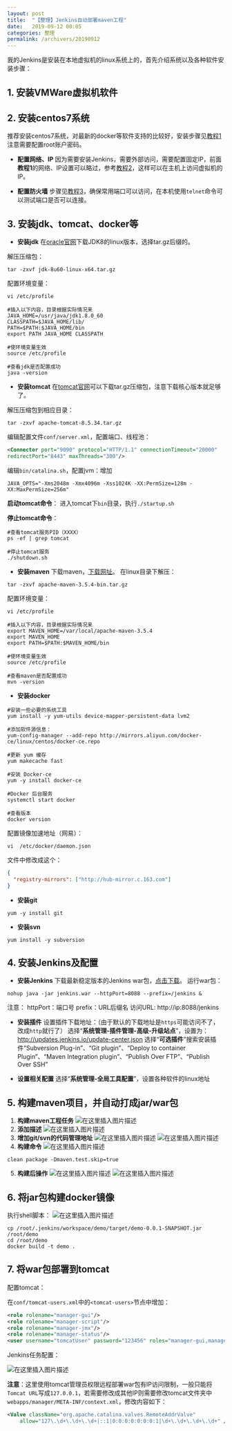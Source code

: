```yaml
---
layout: post
title:  "【整理】Jenkins自动部署maven工程"
date:   2019-09-12 00:05
categories: 整理
permalink: /archivers/20190912
---
```


我的Jenkins是安装在本地虚拟机的linux系统上的，首先介绍系统以及各种软件安装步骤：

## 1. 安装VMWare虚拟机软件

## 2. 安装centos7系统
推荐安装centos7系统，对最新的docker等软件支持的比较好，安装步骤见[教程1](https://www.jb51.net/article/148000.htm)
注意需要配置root账户密码。

- **配置网络、IP**
因为需要安装Jenkins，需要外部访问，需要配置固定IP，前面**教程1**的网络、IP设置可以略过，参考[教程2](https://blog.csdn.net/java_zyq/article/details/78280904)，这样可以在主机上访问虚拟机的IP。

- **配置防火墙**
步骤见[教程3](https://www.cnblogs.com/dongling/p/6239006.html)，确保常用端口可以访问，在本机使用`telnet`命令可以测试端口是否可以连接。

## 3. 安装jdk、tomcat、docker等

 - **安装jdk**
 在[oracle官网](https://www.oracle.com/technetwork/java/javase/downloads/jdk8-downloads-2133151.html)下载JDK8的linux版本，选择tar.gz后缀的。
 
解压压缩包：
```
tar -zxvf jdk-8u60-linux-x64.tar.gz
```
配置环境变量：

```
vi /etc/profile

#插入以下内容，目录根据实际情况来
JAVA_HOME=/usr/java/jdk1.8.0_60
CLASSPATH=$JAVA_HOME/lib/
PATH=$PATH:$JAVA_HOME/bin
export PATH JAVA_HOME CLASSPATH

#使环境变量生效
source /etc/profile

#查看jdk是否配置成功
java -version
```

 - **安装tomcat**
 在[tomcat官网](http://tomcat.apache.org/download-80.cgi)可以下载tar.gz压缩包，注意下载核心版本就足够了。
 
 解压压缩包到相应目录：
 
```
tar -zxvf apache-tomcat-8.5.34.tar.gz
```
编辑配置文件`conf/server.xml`，配置端口、线程池：
```xml
<Connector port="9090" protocol="HTTP/1.1" connectionTimeout="20000"
redirectPort="8443" maxThreads="300"/>
```
编辑`bin/catalina.sh`，配置jvm：增加
```
JAVA_OPTS="-Xms2048m -Xmx4096m -Xss1024K -XX:PermSize=128m -XX:MaxPermSize=256m"
```
**启动tomcat命令**：
进入tomcat下`bin`目录，执行`./startup.sh`

**停止tomcat命令**：

```
#查看tomcat服务PID（XXXX）
ps -ef | grep tomcat

#停止tomcat服务
./shutdown.sh
```

 - **安装maven**
 下载maven，[下载网址](http://mirrors.tuna.tsinghua.edu.cn/apache/maven/maven-3/3.5.4/binaries/apache-maven-3.5.4-bin.tar.gz)。
 在linux目录下解压：
```
tar -zxvf apache-maven-3.5.4-bin.tar.gz
```
配置环境变量：
```
vi /etc/profile

#插入以下内容，目录根据实际情况来
export MAVEN_HOME=/var/local/apache-maven-3.5.4
export MAVEN_HOME
export PATH=$PATH:$MAVEN_HOME/bin

#使环境变量生效
source /etc/profile

#查看maven是否配置成功
mvn -version
```

 - **安装docker**
```
#安装一些必要的系统工具
yum install -y yum-utils device-mapper-persistent-data lvm2

#添加软件源信息：
yum-config-manager --add-repo http://mirrors.aliyun.com/docker-ce/linux/centos/docker-ce.repo

#更新 yum 缓存
yum makecache fast

#安装 Docker-ce
yum -y install docker-ce

#Docker 后台服务
systemctl start docker

#查看版本
docker version
```
配置镜像加速地址（网易）：

```
vi  /etc/docker/daemon.json
```
文件中修改成这个：
```json
{
  "registry-mirrors": ["http://hub-mirror.c.163.com"]
}
```

 - **安装git**
```
yum -y install git
```
 - **安装svn**
```
yum install -y subversion
```

## 4. 安装Jenkins及配置

 - **安装Jenkins**
 下载最新稳定版本的Jenkins war包，[点击下载](http://mirrors.jenkins.io/war-stable/latest/jenkins.war)。
 运行war包：
 
```
nohup java -jar jenkins.war --httpPort=8088 --prefix=/jenkins &
```
注意：
httpPort：端口号
prefix：URL后缀名
访问URL: http://ip:8088/jenkins

 - **安装插件**
 设置插件下载地址：（由于默认的下载地址是`https`可能访问不了，改成`http`就行了）
 选择“**系统管理-插件管理-高级-升级站点**”，设置为： http://updates.jenkins.io/update-center.json
 选择“**可选插件**”搜索安装插件“Subversion Plug-in”、“Git plugin”、“Deploy to container Plugin”、“Maven Integration plugin”、“Publish Over FTP”、“Publish Over SSH”
 
 - **设置相关配置**
 选择“**系统管理-全局工具配置**”，设置各种软件的linux地址

## 5. 构建maven项目，并自动打成jar/war包

 1. **构建maven工程任务**
 ![在这里插入图片描述](https://img-blog.csdn.net/20180930173147231?watermark/2/text/aHR0cHM6Ly9ibG9nLmNzZG4ubmV0L2J0Ym95aGFwcHk=/font/5a6L5L2T/fontsize/400/fill/I0JBQkFCMA==/dissolve/70)
 2. **添加描述**
 ![在这里插入图片描述](https://img-blog.csdn.net/20180930173226487?watermark/2/text/aHR0cHM6Ly9ibG9nLmNzZG4ubmV0L2J0Ym95aGFwcHk=/font/5a6L5L2T/fontsize/400/fill/I0JBQkFCMA==/dissolve/70)
 3. **增加git/svn的代码管理地址**
![在这里插入图片描述](https://img-blog.csdn.net/20180930173240730?watermark/2/text/aHR0cHM6Ly9ibG9nLmNzZG4ubmV0L2J0Ym95aGFwcHk=/font/5a6L5L2T/fontsize/400/fill/I0JBQkFCMA==/dissolve/70)
![在这里插入图片描述](https://img-blog.csdn.net/20180930173257529?watermark/2/text/aHR0cHM6Ly9ibG9nLmNzZG4ubmV0L2J0Ym95aGFwcHk=/font/5a6L5L2T/fontsize/400/fill/I0JBQkFCMA==/dissolve/70)
 4. **构建命令**
![在这里插入图片描述](https://img-blog.csdn.net/20180930173421733?watermark/2/text/aHR0cHM6Ly9ibG9nLmNzZG4ubmV0L2J0Ym95aGFwcHk=/font/5a6L5L2T/fontsize/400/fill/I0JBQkFCMA==/dissolve/70)

```
clean package -Dmaven.test.skip=true
```

 5. **构建后操作**
![在这里插入图片描述](https://img-blog.csdn.net/20180930173444356?watermark/2/text/aHR0cHM6Ly9ibG9nLmNzZG4ubmV0L2J0Ym95aGFwcHk=/font/5a6L5L2T/fontsize/400/fill/I0JBQkFCMA==/dissolve/70)
![在这里插入图片描述](https://img-blog.csdn.net/20180930173453584?watermark/2/text/aHR0cHM6Ly9ibG9nLmNzZG4ubmV0L2J0Ym95aGFwcHk=/font/5a6L5L2T/fontsize/400/fill/I0JBQkFCMA==/dissolve/70)
## 6. 将jar包构建docker镜像
执行shell脚本：
![在这里插入图片描述](https://img-blog.csdn.net/20180930173506272?watermark/2/text/aHR0cHM6Ly9ibG9nLmNzZG4ubmV0L2J0Ym95aGFwcHk=/font/5a6L5L2T/fontsize/400/fill/I0JBQkFCMA==/dissolve/70)

```
cp /root/.jenkins/workspace/demo/target/demo-0.0.1-SNAPSHOT.jar /root/demo
cd /root/demo
docker build -t demo .
```

## 7. 将war包部署到tomcat
配置tomcat：

在`conf/tomcat-users.xml`中的`<tomcat-users>`节点中增加：

```xml
<role rolename="manager-gui"/>
<role rolename="manager-script"/>
<role rolename="manager-jmx"/>
<role rolename="manager-status"/>
<user username="tomcatUser" password="123456" roles="manager-gui,manager-script,manager-jmx,manager-status"/>
```

Jenkins任务配置：

![在这里插入图片描述](https://img-blog.csdn.net/20180930173536551?watermark/2/text/aHR0cHM6Ly9ibG9nLmNzZG4ubmV0L2J0Ym95aGFwcHk=/font/5a6L5L2T/fontsize/400/fill/I0JBQkFCMA==/dissolve/70)

**注意**：这里使用tomcat管理员权限远程部署war包有IP访问限制，一般只能将`Tomcat URL`写成`127.0.0.1`，若需要修改成其他IP则需要修改tomcat文件夹中`webapps/manager/META-INF/context.xml`，修改内容如下：

```xml
<Valve className="org.apache.catalina.valves.RemoteAddrValve" 
    allow="127\.\d+\.\d+\.\d+|::1|0:0:0:0:0:0:0:1|\d+\.\d+\.\d+\.\d+" />
```
